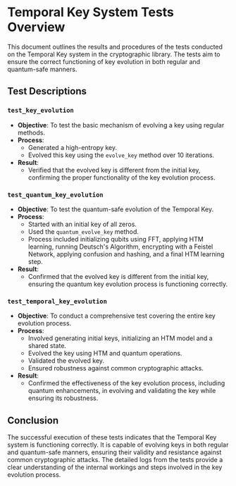 # Temporal Key System Tests Overview

This document outlines the results and procedures of the tests conducted on the Temporal Key system in the cryptographic library. The tests aim to ensure the correct functioning of key evolution in both regular and quantum-safe manners.

## Test Descriptions

### `test_key_evolution`

- **Objective**: To test the basic mechanism of evolving a key using regular methods.
- **Process**:
  - Generated a high-entropy key.
  - Evolved this key using the `evolve_key` method over 10 iterations.
- **Result**:
  - Verified that the evolved key is different from the initial key, confirming the proper functionality of the key evolution process.

### `test_quantum_key_evolution`

- **Objective**: To test the quantum-safe evolution of the Temporal Key.
- **Process**:
  - Started with an initial key of all zeros.
  - Used the `quantum_evolve_key` method.
  - Process included initializing qubits using FFT, applying HTM learning, running Deutsch's Algorithm, encrypting with a Feistel Network, applying confusion and hashing, and a final HTM learning step.
- **Result**:
  - Confirmed that the evolved key is different from the initial key, ensuring the quantum key evolution process is functioning correctly.

### `test_temporal_key_evolution`

- **Objective**: To conduct a comprehensive test covering the entire key evolution process.
- **Process**:
  - Involved generating initial keys, initializing an HTM model and a shared state.
  - Evolved the key using HTM and quantum operations.
  - Validated the evolved key.
  - Ensured robustness against common cryptographic attacks.
- **Result**:
  - Confirmed the effectiveness of the key evolution process, including quantum enhancements, in evolving and validating the key while ensuring its robustness.

## Conclusion

The successful execution of these tests indicates that the Temporal Key system is functioning correctly. It is capable of evolving keys in both regular and quantum-safe manners, ensuring their validity and resistance against common cryptographic attacks. The detailed logs from the tests provide a clear understanding of the internal workings and steps involved in the key evolution process.
